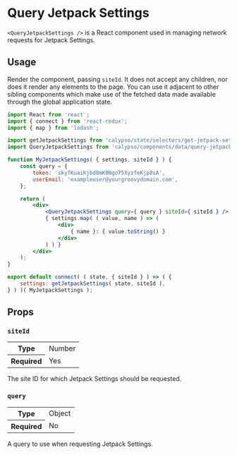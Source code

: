 # Query Jetpack Settings

`<QueryJetpackSettings />` is a React component used in managing network requests for Jetpack Settings.

## Usage

Render the component, passing `siteId`. It does not accept any children, nor does it render any elements to the page. You can use it adjacent to other sibling components which make use of the fetched data made available through the global application state.

```jsx
import React from 'react';
import { connect } from 'react-redux';
import { map } from 'lodash';

import getJetpackSettings from 'calypso/state/selectors/get-jetpack-settings';
import QueryJetpackSettings from 'calypso/components/data/query-jetpack-settings';

function MyJetpackSettings( { settings, siteId } ) {
	const query = {
		token: 'skyfKuaiKjbd8mK0Ngo75XyzfeKjp8sA',
		userEmail: 'exampleuser@yourgroovydomain.com',
	};

	return (
		<div>
			<QueryJetpackSettings query={ query } siteId={ siteId } />
			{ settings.map( ( value, name ) => (
				<div>
					{ name }: { value.toString() }
				</div>
			) ) }
		</div>
	);
}

export default connect( ( state, { siteId } ) => ( {
	settings: getJetpackSettings( state, siteId ),
} ) )( MyJetpackSettings );
```

## Props

### `siteId`

<table>
	<tr><th>Type</th><td>Number</td></tr>
	<tr><th>Required</th><td>Yes</td></tr>
</table>

The site ID for which Jetpack Settings should be requested.

### `query`

<table>
	<tr><th>Type</th><td>Object</td></tr>
	<tr><th>Required</th><td>No</td></tr>
</table>

A query to use when requesting Jetpack Settings.
